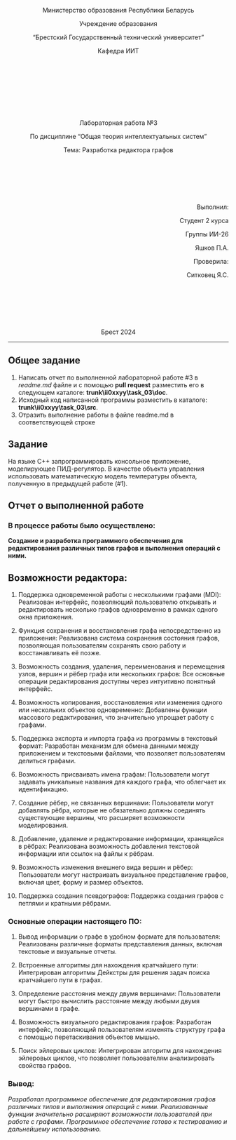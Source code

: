 <p align="center"> Министерство образования Республики Беларусь</p>
<p align="center">Учреждение образования</p>
<p align="center">“Брестский Государственный технический университет”</p>
<p align="center">Кафедра ИИТ</p>
<br><br><br><br><br><br><br>
<p align="center">Лабораторная работа №3</p>
<p align="center">По дисциплине “Общая теория интеллектуальных систем”</p>
<p align="center">Тема: Разработка редактора графов</p>
<br><br><br><br><br>
<p align="right">Выполнил:</p>
<p align="right">Студент 2 курса</p>
<p align="right">Группы ИИ-26</p>
<p align="right">Яшков П.А.</p>
<p align="right">Проверила:</p>
<p align="right">Ситковец Я.С.</p>
<br><br><br><br><br>
<p align="center">Брест 2024</p>

---

## Общее задание

1. Написать отчет по выполненной лабораторной работе #3 в *readme.md* файле и с помощью **pull request** разместить его в следующем каталоге: **trunk\ii0xxyy\task_03\doc**.
2. Исходный код написанной программы разместить в каталоге: **trunk\ii0xxyy\task_03\src**.
3. Отразить выполнение работы в файле readme.md в соответствующей строке

## Задание 

На языке C++ запрограммировать консольное приложение, моделирующее ПИД-регулятор. В качестве объекта управления использовать математическую модель температуры объекта, полученную в предыдущей работе (#1).

## Отчет о выполненной работе
### В процессе работы было осуществлено: ###

**Создание и разработка программного обеспечения для редактирования различных типов графов и выполнения операций с ними.**

## Возможности редактора: ##

1. Поддержка одновременной работы с несколькими графами (MDI): Реализован интерфейс, позволяющий пользователю открывать и редактировать несколько графов одновременно в рамках одного окна приложения.

2. Функция сохранения и восстановления графа непосредственно из приложения: Реализована система сохранения состояния графов, позволяющая пользователям сохранять свою работу и восстанавливать её позже.

3. Возможность создания, удаления, переименования и перемещения узлов, вершин и рёбер графа или нескольких графов: Все основные операции редактирования доступны через интуитивно понятный интерфейс.

4. Возможность копирования, восстановления или изменения одного или нескольких объектов одновременно: Добавлены функции массового редактирования, что значительно упрощает работу с графами.

5. Поддержка экспорта и импорта графа из программы в текстовый формат: Разработан механизм для обмена данными между приложением и текстовыми файлами, что позволяет пользователям делиться графами.

6. Возможность присваивать имена графам: Пользователи могут задавать уникальные названия для каждого графа, что облегчает их идентификацию.

7. Создание рёбер, не связанных вершинами: Пользователи могут добавлять рёбра, которые не обязательно должны соединять существующие вершины, что расширяет возможности моделирования.

8. Добавление, удаление и редактирование информации, хранящейся в рёбрах: Реализована возможность добавления текстовой информации или ссылок на файлы к рёбрам.

9. Возможность изменения внешнего вида вершин и рёбер: Пользователи могут настраивать визуальное представление графов, включая цвет, форму и размер объектов.

10. Поддержка создания псевдографов: Поддержка создания графов с петлями и кратными рёбрами.

### Основные операции настоящего ПО: ###

1. Вывод информации о графе в удобном формате для пользователя: 
    Реализованы различные форматы представления данных, включая текстовые и визуальные отчеты.

2. Встроенные алгоритмы для нахождения кратчайшего пути: Интегрирован алгоритмы Дейкстры для решения задач поиска кратчайшего пути в графах.

3. Определение расстояния между двумя вершинами: Пользователи могут быстро вычислить расстояние между любыми двумя вершинами в графе.

4. Возможность визуального редактирования графов: Разработан интерфейс, позволяющий пользователям изменять структуру графа с помощью перетаскивания объектов мышью.

5. Поиск эйлеровых циклов: Интегрирован алгоритм для нахождения эйлеровых циклов, что позволяет пользователям анализировать свойства графов.

### Вывод: ###

*Разработал программное обеспечение для редактирования графов различных типов и выполнения операций с ними. Реализованные функции значительно расширяют возможности пользователей при работе с графами. Программное обеспечение готово к тестированию и дальнейшему использованию.*